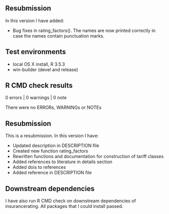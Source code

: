 ## Resubmission
In this version I have added:

* Bug fixes in rating_factors(). The names are now printed correctly in case the names contain punctuation marks. 

## Test environments
* local OS X install, R 3.5.3
* win-builder (devel and release)

## R CMD check results

0 errors | 0 warnings | 0 note

There were no ERRORs, WARNINGs or NOTEs

## Resubmission
This is a resubmission. In this version I have:

* Updated description in DESCRIPTION file
* Created new function rating_factors
* Rewritten functions and documentation for construction of tariff classes
* Added references to literature in details section
* Added dois to references
* Added reference in DESCRIPTION file

## Downstream dependencies
I have also run R CMD check on downstream dependencies of insurancerating.
All packages that I could install passed.


